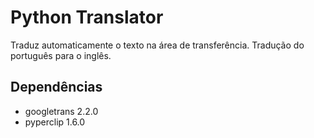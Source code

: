 # Python Translator

Traduz automaticamente o texto na área de transferência.
Tradução do português para o inglês.

## Dependências

- googletrans 2.2.0
- pyperclip 1.6.0
